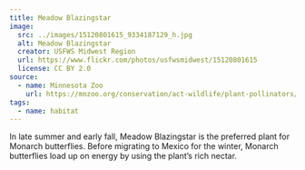 ```yaml
---
title: Meadow Blazingstar
image:
  src: ../images/15120801615_9334187129_h.jpg
  alt: Meadow Blazingstar
  creator: USFWS Midwest Region
  url: https://www.flickr.com/photos/usfwsmidwest/15120801615
  license: CC BY 2.0
source:
  - name: Minnesota Zoo
    url: https://mnzoo.org/conservation/act-wildlife/plant-pollinators/
tags:
  - name: habitat
---
```

In late summer and early fall, Meadow Blazingstar is the preferred plant for Monarch butterflies. Before migrating to Mexico for the winter, Monarch butterflies load up on energy by using the plant’s rich nectar.
